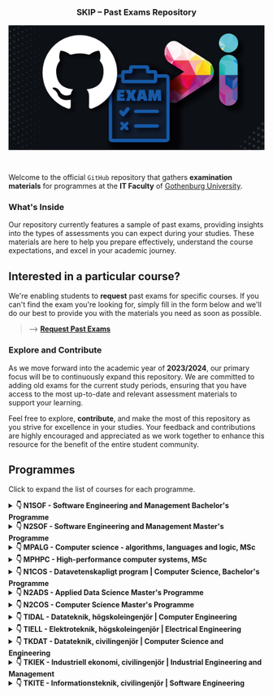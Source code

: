 <h3 align="center">SKIP – Past Exams Repository</h3>
<p align="center">
  <img align="center" src="docs/assets/skip-past-exams-poster.png"/>
</p><br>

Welcome to the official `GitHub` repository that gathers **examination
materials** for programmes at the **IT Faculty** of [Gothenburg
University](https://www.gu.se/).

### What's Inside

Our repository currently features a sample of past exams, providing insights
into the types of assessments you can expect during your studies. These
materials are here to help you prepare effectively, understand the course
expectations, and excel in your academic journey.

## Interested in a particular course?

We're enabling students to **request** past exams for specific courses. If you
can't find the exam you're looking for, simply fill in the form below and we'll
do our best to provide you with the materials you need as soon as possible.
> --> [**Request Past Exams**](https://tinyurl.com/skip-request-exams-cse)

### Explore and Contribute

As we move forward into the academic year of **2023/2024**, our primary focus
will be to continuously expand this repository. We are committed to adding old
exams for the current study periods, ensuring that you have access to the most
up-to-date and relevant assessment materials to support your learning.

Feel free to explore, **contribute**, and make the most of this repository as
you strive for excellence in your studies. Your feedback and contributions are
highly encouraged and appreciated as we work together to enhance this resource
for the benefit of the entire student community.

## Programmes

Click to expand the list of courses for each programme.


<details>
<summary><b>&#x1F447; N1SOF - Software Engineering and Management Bachelor's Programme</b></summary>

### Term 1

- [DIT043 - Object-Oriented Programming](./exams/DIT043) 5 exams.
- [DIT008 - Discrete Mathematics](./exams/DIT008) 1 exams.
- [DIT009 - Fundamentals of Programming](./exams/DIT009) 1 exams.
- [DIT023 - Mathematical Foundations for Software Engineering](./exams/DIT023) 9 exams.
- [DIT046 - Requirements and User Experience](./exams/DIT046) 5 exams.

***

### Term 2

- [DIT033 - Data Management](./exams/DIT033) 9 exams.
- [DIT182 - Data Structures and Algorithms](./exams/DIT182) 24 exams.
- [DIT185 - Software Analysis and Design](./exams/DIT185) 9 exams.

***

### Term 3

- [DIT345 - Fundamentals of Software Architecture](./exams/DIT345) 5 exams.
- [DIT342 - Web Development](./exams/DIT342) 10 exams.
- [DIT348 - Software Development Methodologies](./exams/DIT348) 10 exams.

***

### Term 4

- [DIT633 - Development of Embedded and Real-Time Systems](./exams/DIT633) 9 exams.
- [DIT636 - Software Quality and Testing](./exams/DIT636) 6 exams.

***

### Term 5

- [DIT822 - Software engineering for AI systems](./exams/DIT822) 5 exams.

***

### Term 6

- [DIT822 - Software engineering for AI systems](./exams/DIT822) 5 exams.

***

</details>

<details>
<summary><b>&#x1F447; N2SOF - Software Engineering and Management Master's Programme</b></summary>

### 

- [DIT431 - High Performance Parallel Programming](./exams/DIT431) 1 exams.

***

</details>

<details>
<summary><b>&#x1F447; MPALG - Computer science - algorithms, languages and logic, MSc</b></summary>

### 

- [TIN093 - Algorithms](./exams/TIN093) 2 exams.
- [DAT105 - Computer architecture](./exams/DAT105) 2 exams.
- [DAT060 - Logic in computer science](./exams/DAT060) 2 exams.

***

</details>

<details>
<summary><b>&#x1F447; MPHPC - High-performance computer systems, MSc</b></summary>

### 

- [TDA384 - Principles of Concurrent Programming](./exams/TDA384) 2 exams.
- [EDA387 - Computer networks](./exams/EDA387) 2 exams.
- [DAT400 - High-performance parallel programming](./exams/DAT400) 1 exams.
- [DAT246 - Empirical software engineering](./exams/DAT246) 2 exams.
- [DAT105 - Computer architecture](./exams/DAT105) 2 exams.

***

</details>

<details>
<summary><b>&#x1F447; N1COS - Datavetenskapligt program | Computer Science, Bachelor's Programme</b></summary>

### 

- [DIT342 - Web Development](./exams/DIT342) 10 exams.
- [DIT348 - Software Development Methodologies](./exams/DIT348) 10 exams.
- [DIT185 - Software Analysis and Design](./exams/DIT185) 9 exams.
- [DIT401 - Operating Systems](./exams/DIT401) 1 exams.
- [DIT093 - Algorithms](./exams/DIT093) 1 exams.
- [DIT440 - Introduction to Functional Programming](./exams/DIT440) 2 exams.
- [DIT792 - Grundläggande datorteknik](./exams/DIT792) 1 exams.
- [DIT962 - Datastrukturer | Data Structures](./exams/DIT962) 2 exams.
- [DIT980 - Diskret matematik för Datavetare](./exams/DIT980) 1 exams.
- [DIT984 - Diskret matematik för Datavetare](./exams/DIT984) 1 exams.

***

</details>

<details>
<summary><b>&#x1F447; N2ADS - Applied Data Science Master's Programme</b></summary>

### 

- [DIT822 - Software engineering for AI systems](./exams/DIT822) 5 exams.
- [DIT046 - Requirements and User Experience](./exams/DIT046) 5 exams.
- [DIT401 - Operating Systems](./exams/DIT401) 1 exams.
- [DIT431 - High Performance Parallel Programming](./exams/DIT431) 1 exams.
- [DIT182 - Data Structures and Algorithms](./exams/DIT182) 24 exams.
- [DIT033 - Data Management](./exams/DIT033) 9 exams.
- [DIT093 - Algorithms](./exams/DIT093) 1 exams.
- [DIT852 - Introduction to Data Science](./exams/DIT852) 2 exams.

***

</details>

<details>
<summary><b>&#x1F447; N2COS - Computer Science Master's Programme</b></summary>

### 

- [DIT401 - Operating Systems](./exams/DIT401) 1 exams.
- [DIT431 - High Performance Parallel Programming](./exams/DIT431) 1 exams.
- [DIT093 - Algorithms](./exams/DIT093) 1 exams.
- [DIT670 - Computer Networks](./exams/DIT670) 1 exams.

***

</details>

<details>
<summary><b>&#x1F447; TIDAL - Datateknik, högskoleingenjör | Computer Engineering</b></summary>

### Year 2 - AUTUMN TERM - Study period 1 (compulsory)

- [DAT050 - Objektorienterad programmering | Object oriented programming](./exams/DAT050) 2 exams.

***

### 

- [TDA384 - Principles of Concurrent Programming](./exams/TDA384) 2 exams.
- [EDA387 - Computer networks](./exams/EDA387) 2 exams.
- [EDA093 - Operating systems](./exams/EDA093) 1 exams.

***

</details>

<details>
<summary><b>&#x1F447; TIELL - Elektroteknik, högskoleingenjör | Electrical Engineering</b></summary>

### 

- [EDA093 - Operating systems](./exams/EDA093) 1 exams.

***

</details>

<details>
<summary><b>&#x1F447; TKDAT - Datateknik, civilingenjör | Computer Science and Engineering</b></summary>

### 

- [TDA555 - Introduction to functional programming](./exams/TDA555) 2 exams.
- [TDA384 - Principles of Concurrent Programming](./exams/TDA384) 2 exams.
- [EDA452 - Grundläggande datorteknik | Introduction to computer engineering](./exams/EDA452) 1 exams.

***

</details>

<details>
<summary><b>&#x1F447; TKIEK - Industriell ekonomi, civilingenjör | Industrial Engineering and Management</b></summary>

### 

- [DAT555 - Programmeringsteknik i Python | Programming in Python](./exams/DAT555) 2 exams.

***

</details>

<details>
<summary><b>&#x1F447; TKITE - Informationsteknik, civilingenjör | Software Engineering</b></summary>

### 

- [TDA548 - Grundläggande programvaruutveckling | Introductory software development](./exams/TDA548) 2 exams.
- [TDA384 - Principles of Concurrent Programming](./exams/TDA384) 2 exams.

***

</details>
